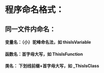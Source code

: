 # 程序命名格式：

## 同一文件内命名：
#### 变量名：（小）驼峰命名法，如 thisIsVariable
#### 函数名：首字母大写，如 ThisIsFunction
#### 类名： 下划线前缀+首字母大写，如 _ThisIsClass
